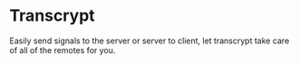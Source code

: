 # Transcrypt
 Easily send signals to the server or server to client, let transcrypt take care of all of the remotes for you.
